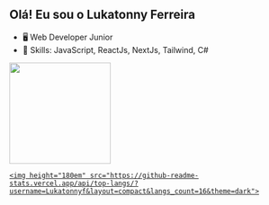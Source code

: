 

## Olá! Eu sou o Lukatonny Ferreira

- 🖥️ Web Developer Junior
- 🌱 Skills: JavaScript, ReactJs, NextJs, Tailwind, C#

<p align="start">
  <a href="https://github.com/Lukatonnyf">
    <img height="180em" src="https://github-readme-stats.vercel.app/api?username=Lukatonnyf&show_icons=true&theme=dark&include_all_commits=true&count_private=true">

    <img height="180em" src="https://github-readme-stats.vercel.app/api/top-langs/?username=Lukatonnyf&layout=compact&langs_count=16&theme=dark">
  </a>
</p>

